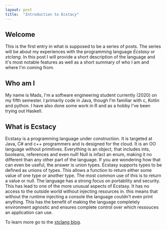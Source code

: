 ```yaml
---
layout: post
title:  "Introduction to Ecstacy"
---
```


## Welcome
This is the first entry in what is supposed to be a series of posts. The series will be about my experiences with the programming language _Ecstasy_ or _xtclang_. In this post I will provide a short description of the language and it's most notable features as well as a short summary of who I am and where I'm coming from. 

## Who am I
My name is Mads, I'm a software engineering student currently (2020) on my fifth semester. I primarily code in Java, though I'm familiar with c, Kotlin and python. I have also done some work in R and as a hobby I've been trying out Haskell. 

## What is Ecstacy
Ecstasy is a programming language under construction. It is targeted at Java, C# and c++ programmers and is designed for the cloud. It is an OO language without primitives. Everything is an object, that includes ints, booleans, references and even null! 
Null is infact an enum, making it no different than any other part of the language. If you are wondering how that can even be useful, the answer is union types. Ecstasy supports types to be defined as unions of types. This allows a function to return either some value of one type or another type. The most common use of this is to return a value or null.
The language has a strong focus on portability and security. This has lead to one of the more unusual aspects of Ecstasy. It has no access to the outside world without injecting resources in. this means that without the runtime injecting a console the language couldn't even print anything. This has the benefit of making the language completely environment agnostic and ensures complete control over which ressouces an application can use. 

To learn more go to the [xtclang blog](xtclang.blogspot.com).